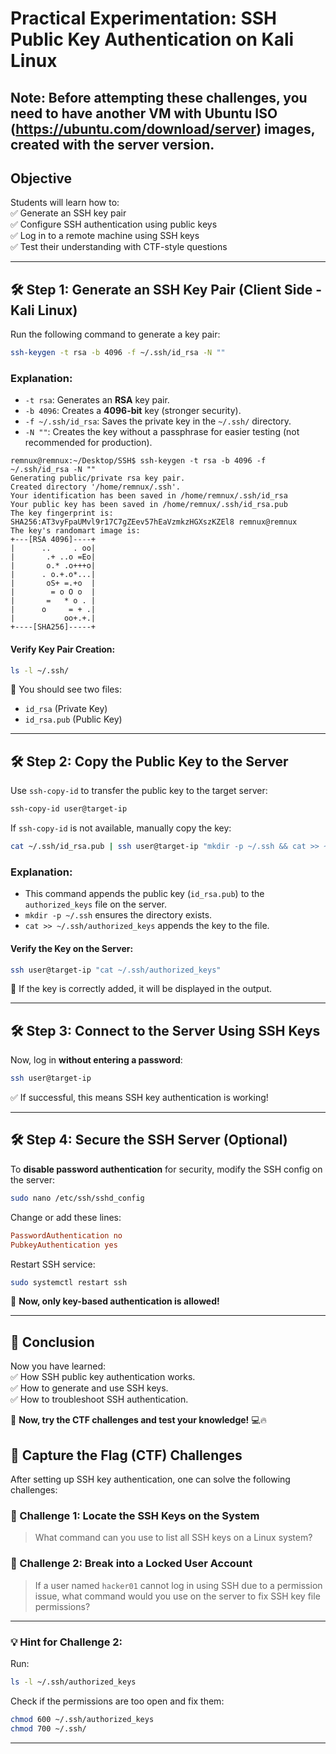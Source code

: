 # **Practical Experimentation: SSH Public Key Authentication on Kali Linux**

## Note: Before attempting these challenges, you need to have another VM with Ubuntu ISO (https://ubuntu.com/download/server) images, created with the server version. 

## **Objective**  
Students will learn how to:  
✅ Generate an SSH key pair  
✅ Configure SSH authentication using public keys  
✅ Log in to a remote machine using SSH keys  
✅ Test their understanding with CTF-style questions  

---

## **🛠 Step 1: Generate an SSH Key Pair (Client Side - Kali Linux)**
Run the following command to generate a key pair:

```bash
ssh-keygen -t rsa -b 4096 -f ~/.ssh/id_rsa -N ""
```

### **Explanation:**  
- `-t rsa`: Generates an **RSA** key pair.  
- `-b 4096`: Creates a **4096-bit** key (stronger security).  
- `-f ~/.ssh/id_rsa`: Saves the private key in the `~/.ssh/` directory.  
- `-N ""`: Creates the key without a passphrase for easier testing (not recommended for production).  

```
remnux@remnux:~/Desktop/SSH$ ssh-keygen -t rsa -b 4096 -f ~/.ssh/id_rsa -N ""
Generating public/private rsa key pair.
Created directory '/home/remnux/.ssh'.
Your identification has been saved in /home/remnux/.ssh/id_rsa
Your public key has been saved in /home/remnux/.ssh/id_rsa.pub
The key fingerprint is:
SHA256:AT3vyFpaUMvl9r17C7gZEev57hEaVzmkzHGXszKZEl8 remnux@remnux
The key's randomart image is:
+---[RSA 4096]----+
|      ..     . oo|
|       .+ ..o =Eo|
|       o.* .o+++o|
|      . o.+.o*...|
|       oS+ =.+o  |
|        = o O o  |
|       =   * o . |
|      o     = + .|
|           oo+.+.|
+----[SHA256]-----+

```




#### **Verify Key Pair Creation:**
```bash
ls -l ~/.ssh/
```
🔹 You should see two files:  
- `id_rsa` (Private Key)  
- `id_rsa.pub` (Public Key)  

---

## **🛠 Step 2: Copy the Public Key to the Server**
Use `ssh-copy-id` to transfer the public key to the target server:

```bash
ssh-copy-id user@target-ip
```

If `ssh-copy-id` is not available, manually copy the key:

```bash
cat ~/.ssh/id_rsa.pub | ssh user@target-ip "mkdir -p ~/.ssh && cat >> ~/.ssh/authorized_keys"
```

### **Explanation:**  
- This command appends the public key (`id_rsa.pub`) to the `authorized_keys` file on the server.  
- `mkdir -p ~/.ssh` ensures the directory exists.  
- `cat >> ~/.ssh/authorized_keys` appends the key to the file.

#### **Verify the Key on the Server:**
```bash
ssh user@target-ip "cat ~/.ssh/authorized_keys"
```
🔹 If the key is correctly added, it will be displayed in the output.

---

## **🛠 Step 3: Connect to the Server Using SSH Keys**
Now, log in **without entering a password**:

```bash
ssh user@target-ip
```

✅ If successful, this means SSH key authentication is working!

---

## **🛠 Step 4: Secure the SSH Server (Optional)**
To **disable password authentication** for security, modify the SSH config on the server:

```bash
sudo nano /etc/ssh/sshd_config
```

Change or add these lines:

```ini
PasswordAuthentication no
PubkeyAuthentication yes
```

Restart SSH service:

```bash
sudo systemctl restart ssh
```

🚀 **Now, only key-based authentication is allowed!**

---

## **📝 Conclusion**
 Now you have learned:  
✅ How SSH public key authentication works.  
✅ How to generate and use SSH keys.  
✅ How to troubleshoot SSH authentication.  

🎯 **Now, try the CTF challenges and test your knowledge!** 💻🔥

## **📜 Capture the Flag (CTF) Challenges**
After setting up SSH key authentication, one can solve the following challenges:

### **🔎 Challenge 1: Locate the SSH Keys on the System**
> What command can you use to list all SSH keys on a Linux system?

### **🔐 Challenge 2: Break into a Locked User Account**
> If a user named `hacker01` cannot log in using SSH due to a permission issue, what command would you use on the server to fix SSH key file permissions?

---

### **💡 Hint for Challenge 2:**
Run:

```bash
ls -l ~/.ssh/authorized_keys
```
Check if the permissions are too open and fix them:

```bash
chmod 600 ~/.ssh/authorized_keys
chmod 700 ~/.ssh/
```

---

